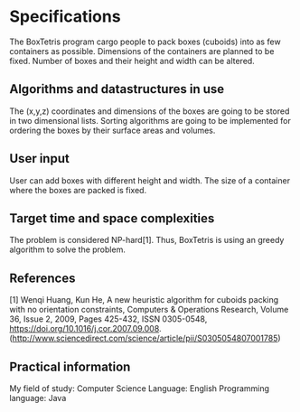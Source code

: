 # Specifications

The BoxTetris program cargo people to pack boxes (cuboids) into as few containers as possible. Dimensions of the containers are planned to be fixed. Number of boxes and their height and width can be altered.

## Algorithms and datastructures in use

The (x,y,z) coordinates and dimensions of the boxes are going to be stored in two dimensional lists. Sorting algorithms are going to be implemented for ordering the boxes by their surface areas and volumes.

## User input

User can add boxes with different height and width. The size of a container where the boxes are packed is fixed.

## Target time and space complexities

The problem is considered NP-hard[1]. Thus, BoxTetris is using an greedy algorithm to solve the problem. 

## References

[1]
Wenqi Huang, Kun He,
A new heuristic algorithm for cuboids packing with no orientation constraints,
Computers & Operations Research,
Volume 36, Issue 2,
2009,
Pages 425-432,
ISSN 0305-0548,
https://doi.org/10.1016/j.cor.2007.09.008.
(http://www.sciencedirect.com/science/article/pii/S0305054807001785)

## Practical information

My field of study: Computer Science
Language: English
Programming language: Java

